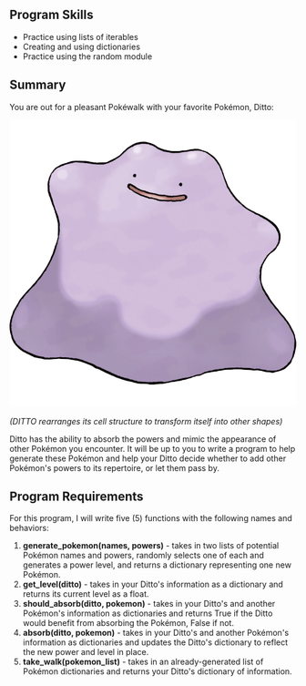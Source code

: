 ## Program Skills

* Practice using lists of iterables
* Creating and using dictionaries
* Practice using the random module

## Summary

You are out for a pleasant Pokéwalk with your favorite Pokémon, Ditto:

![Image Desscription](https://github.com/zshi74/Python-Programming/blob/master/Ditto/Pic/Ditto.png)

*(DITTO rearranges its cell structure to transform itself into other shapes)*

Ditto has the ability to absorb the powers and mimic the appearance of other Pokémon you encounter. It will be up to you to write a program to help generate these Pokémon and help your Ditto decide whether to add other Pokémon's powers to its repertoire, or let them pass by.

## Program Requirements

For this program, I will write five (5) functions with the following names and behaviors:

1. **generate_pokemon(names, powers)** - takes in two lists of potential Pokémon names and powers, randomly selects one of each and generates a power level, and returns a dictionary representing one new Pokémon.
2. **get_level(ditto)** - takes in your Ditto's information as a dictionary and returns its current level as a float.
3. **should_absorb(ditto, pokemon)** - takes in your Ditto's and another Pokémon's information as dictionaries and returns True if the Ditto would benefit from absorbing the Pokémon, False if not.
4. **absorb(ditto, pokemon)** - takes in your Ditto's and another Pokémon's information as dictionaries and updates the Ditto's dictionary to reflect the new power and level in place.
5. **take_walk(pokemon_list)** - takes in an already-generated list of Pokémon dictionaries and returns your Ditto's dictionary of information.
